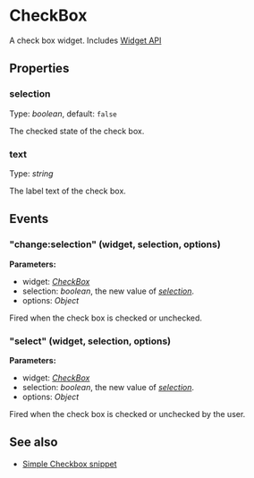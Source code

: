 ---
---
# CheckBox

A check box widget.
Includes [Widget API](Widget.md)

## Properties

### selection
Type: *boolean*, default: `false`

The checked state of the check box.
### text

Type: *string*

The label text of the check box.

## Events

### "change:selection" (widget, selection, options)

**Parameters:**

- widget: *[CheckBox](CheckBox.md)*
- selection: *boolean*, the new value of *[selection](#selection)*.
- options: *Object*

Fired when the check box is checked or unchecked.

### "select" (widget, selection, options)

**Parameters:**

- widget: *[CheckBox](CheckBox.md)*
- selection: *boolean*, the new value of *[selection](#selection)*.
- options: *Object*

Fired when the check box is checked or unchecked by the user.


## See also

- [Simple Checkbox snippet](https://github.com/eclipsesource/tabris-js/blob/v1.2.0/snippets/checkbox/checkbox.js)
